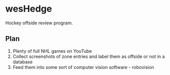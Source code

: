 # wesHedge
Hockey offside review program.

## Plan
1. Plenty of full NHL games on YouTube
2. Collect screenshots of zone entries and label them as offside or not in a database
3. Feed them into some sort of computer vision software - robovision
